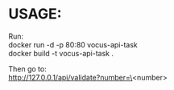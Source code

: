 # USAGE:  
Run:  
docker run -d -p 80:80 vocus-api-task  
docker build -t vocus-api-task .  

Then go to:  
http://127.0.0.1/api/validate?number=\<number\>
